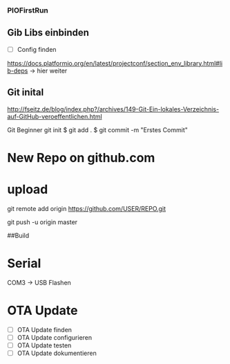 ### PIOFirstRun

## Gib Libs einbinden

- [ ] Config finden

https://docs.platformio.org/en/latest/projectconf/section_env_library.html#lib-deps -> hier weiter

## Git inital

http://fseitz.de/blog/index.php?/archives/149-Git-Ein-lokales-Verzeichnis-auf-GitHub-veroeffentlichen.html

Git Beginner
git init
$ git add .
$ git commit -m "Erstes Commit"

# New  Repo on github.com

# upload

git remote add origin https://github.com/USER/REPO.git 

git push -u origin master

##Build 

# Serial

COM3 -> USB Flashen

# OTA Update

- [ ] OTA Update finden
- [ ] OTA Update configurieren 
- [ ] OTA Update testen
- [ ] OTA Update dokumentieren
